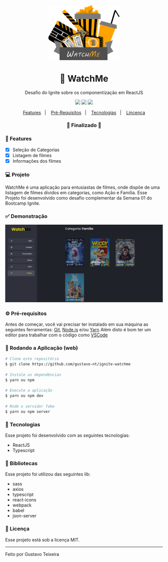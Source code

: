 <h4 align="center">
  <img src="https://github.com/gustavo-nt/ignite-watchme/blob/master/src/assets/logo.png" alt="logo" height="175"/>
</h4>

<h1 align="center">
    🚀 WatchMe
</h1>
<p align="center">Desafio do Ignite sobre os componentização em ReactJS</p>

<p align="center">
  <img src="https://img.shields.io/static/v1?label=react&message=16.13.1&color=61DAFB&logo=react" />
  <img src="https://img.shields.io/badge/last%20commit-november-important" />
  <img src="https://img.shields.io/badge/license-MIT-success"/>
</p>

<p align="center">
  <a href="#-features">Features</a>&nbsp;&nbsp;&nbsp;|&nbsp;&nbsp;&nbsp;
  <a href="#-pré-requisitos">Pré-Requisitos</a>&nbsp;&nbsp;&nbsp;|&nbsp;&nbsp;&nbsp;
  <a href="#-tecnologias">Tecnologias</a>&nbsp;&nbsp;&nbsp;|&nbsp;&nbsp;&nbsp;
  <a href="#-licença">Lincença</a>
</p>

<h3 align="center"> 
🚧  Finalizado  🚧
</h3>

### 📎 Features 

- [x] Seleção de Categorias
- [x] Listagem de filmes
- [x] Informações dos filmes

### 💻 Projeto
WatchMe é uma aplicação para entusiastas de filmes, onde dispõe de uma listagem de filmes dividos em categorias, como Ação e Família. Esse Projeto foi desenvolvido como desafio complementar da Semana 01 do Bootcamp Ignite.

### ✅ Demonstração
<img src="https://github.com/gustavo-nt/ignite-watchme/blob/master/src/assets/watchme.png" />

### ⚙ Pré-requisitos

Antes de começar, você vai precisar ter instalado em sua máquina as seguintes ferramentas:
[Git](https://git-scm.com), [Node.js](https://nodejs.org/en/) e/ou [Yarn](https://https://yarnpkg.com/) 
Além disto é bom ter um editor para trabalhar com o código como [VSCode](https://code.visualstudio.com/)

### 📗 Rodando a Aplicação (web)

```bash
# Clone este repositório
$ git clone https://github.com/gustavo-nt/ignite-watchme

# Instale as dependências
$ yarn ou npm

# Execute a aplicação
$ yarn ou npm dev

# Rode o servidor fake
$ yarn ou npm server
```

### 🚀 Tecnologias

Esse projeto foi desenvolvido com as seguintes tecnologias:

- ReactJS
- Typescript

### 📕 Bibliotecas

Esse projeto foi utilizou das seguintes lib:

- sass
- axios
- typescript
- react-icons
- webpack
- babel
- json-server

### 📝 Licença

Esse projeto está sob a licença MIT.

<hr/>

Feito por Gustavo Teixeira
